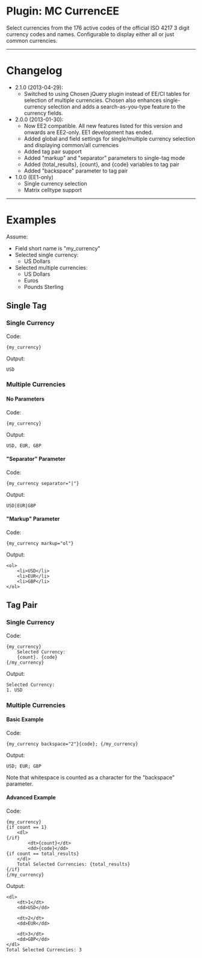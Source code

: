 Plugin: MC CurrencEE
====================
Select currencies from the 176 active codes of the official ISO 4217 3 digit currency codes and names. Configurable to display either all or just common currencies.

---------------------------------------------------------------------

Changelog
=========
- 2.1.0 (2013-04-29):
	- Switched to using Chosen jQuery plugin instead of EE/CI tables for selection of multiple currencies. Chosen also enhances single-currency selection and adds a search-as-you-type feature to the currency fields.
- 2.0.0 (2013-01-30):
	- Now EE2 compatible. All new features listed for this version and onwards are EE2-only. EE1 development has ended.
	- Added global and field settings for single/multiple currency selection and displaying common/all currencies
	- Added tag pair support
	- Added "markup" and "separator" parameters to single-tag mode
	- Added {total_results}, {count}, and {code} variables to tag pair
	- Added "backspace" parameter to tag pair
- 1.0.0 (EE1-only)
	- Single currency selection
	- Matrix celltype support

---------------------------------------------------------------------

Examples
========

Assume:
- Field short name is "my_currency"
- Selected single currency:
	- US Dollars
- Selected multiple currencies:
	- US Dollars
	- Euros
	- Pounds Sterling

Single Tag
----------

### Single Currency

Code:

	{my_currency}

Output:

	USD


### Multiple Currencies

#### No Parameters

Code:

	{my_currency}

Output:

	USD, EUR, GBP



#### "Separator" Parameter

Code:

	{my_currency separator="|"}

Output:

	USD|EUR|GBP



#### "Markup" Parameter

Code:

	{my_currency markup="ol"}

Output:

	<ol>
		<li>USD</li>
		<li>EUR</li>
		<li>GBP</li>
	</ol>


Tag Pair
--------

### Single Currency

Code:

	{my_currency}
		Selected Currency:
		{count}. {code}
	{/my_currency}

Output:

	Selected Currency:
	1. USD


### Multiple Currencies

#### Basic Example

Code:

	{my_currency backspace="2"}{code}; {/my_currency}

Output:

	USD; EUR; GBP

Note that whitespace is counted as a character for the "backspace" parameter.



#### Advanced Example

Code:

	{my_currency}
	{if count == 1}
		<dl>
	{/if}
			<dt>{count}</dt>
			<dd>{code}</dd>
	{if count == total_results}
		</dl>
		Total Selected Currencies: {total_results}
	{/if}
	{/my_currency}

Output:

	<dl>
		<dt>1</dt>
		<dd>USD</dd>

		<dt>2</dt>
		<dd>EUR</dd>

		<dt>3</dt>
		<dd>GBP</dd>
	</dl>
	Total Selected Currencies: 3